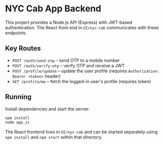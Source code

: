 # NYC Cab App Backend

This project provides a Node.js API (Express) with JWT-based authentication. The React front end in `UI/nyc-cab` communicates with these endpoints.

## Key Routes
- `POST /auth/send-otp` – send OTP to a mobile number
- `POST /auth/verify-otp` – verify OTP and receive a JWT
- `POST /profile/update` – update the user profile (requires `Authorization: Bearer <token>` header)
- `GET /profile/me` – fetch the logged-in user's profile (requires token)

## Running
Install dependencies and start the server:
```bash
npm install
node app.js
```
The React frontend lives in `UI/nyc-cab` and can be started separately using `npm install` and `npm start` within that directory.

